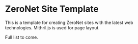 # ZeroNet Site Template

This is a template for creating ZeroNet sites with the latest web
technologies. Mithril.js is used for page layout.

Full list to come.